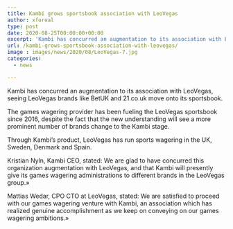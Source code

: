 ```yaml
---
title: Kambi grows sportsbook association with LeoVegas
author: xforeal 
type: post
date: 2020-08-25T00:00:00+00:00
excerpt: 'Kambi has concurred an augmentation to its association with LeoVegas, seeing LeoVegas brands like BetUK and 21 '
url: /kambi-grows-sportsbook-association-with-leovegas/
image : images/news/2020/08/LeoVegas-7.jpg
categories:
  - news

---
```

Kambi has concurred an augmentation to its association with LeoVegas, seeing LeoVegas brands like BetUK and 21.co.uk move onto its sportsbook. 

The games wagering provider has been fueling the LeoVegas sportsbook since 2016, despite the fact that the new understanding will see a more prominent number of brands change to the Kambi stage. 

Through Kambi&#8217;s product, LeoVegas has run sports wagering in the UK, Sweden, Denmark and Spain. 

Kristian Nyln, Kambi CEO, stated: We are glad to have concurred this organization augmentation with LeoVegas, and that Kambi will presently give its games wagering administrations to different brands in the LeoVegas group.&#187; 

Mattias Wedar, CPO CTO at LeoVegas, stated: We are satisfied to proceed with our games wagering venture with Kambi, an association which has realized genuine accomplishment as we keep on conveying on our games wagering ambitions.&#187;